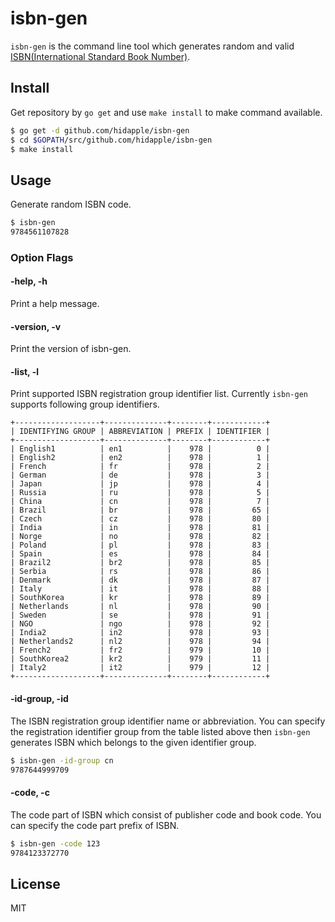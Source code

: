 # isbn-gen

`isbn-gen` is the command line tool which generates random and valid [ISBN(International Standard Book Number)](https://en.wikipedia.org/wiki/International_Standard_Book_Number).

## Install

Get repository by `go get` and use `make install` to make command available.

```sh
$ go get -d github.com/hidapple/isbn-gen
$ cd $GOPATH/src/github.com/hidapple/isbn-gen
$ make install
```

## Usage

Generate random ISBN code.
```sh
$ isbn-gen
9784561107828
```
### Option Flags

#### -help, -h
Print a help message.

#### -version, -v
Print the version of isbn-gen.

#### -list, -l
Print supported ISBN registration group identifier list. Currently `isbn-gen` supports following group identifiers.
```
+-------------------+--------------+--------+------------+
| IDENTIFYING GROUP | ABBREVIATION | PREFIX | IDENTIFIER |
+-------------------+--------------+--------+------------+
| English1          | en1          |    978 |          0 |
| English2          | en2          |    978 |          1 |
| French            | fr           |    978 |          2 |
| German            | de           |    978 |          3 |
| Japan             | jp           |    978 |          4 |
| Russia            | ru           |    978 |          5 |
| China             | cn           |    978 |          7 |
| Brazil            | br           |    978 |         65 |
| Czech             | cz           |    978 |         80 |
| India             | in           |    978 |         81 |
| Norge             | no           |    978 |         82 |
| Poland            | pl           |    978 |         83 |
| Spain             | es           |    978 |         84 |
| Brazil2           | br2          |    978 |         85 |
| Serbia            | rs           |    978 |         86 |
| Denmark           | dk           |    978 |         87 |
| Italy             | it           |    978 |         88 |
| SouthKorea        | kr           |    978 |         89 |
| Netherlands       | nl           |    978 |         90 |
| Sweden            | se           |    978 |         91 |
| NGO               | ngo          |    978 |         92 |
| India2            | in2          |    978 |         93 |
| Netherlands2      | nl2          |    978 |         94 |
| French2           | fr2          |    979 |         10 |
| SouthKorea2       | kr2          |    979 |         11 |
| Italy2            | it2          |    979 |         12 |
+-------------------+--------------+--------+------------+
```

#### -id-group, -id
The ISBN registration group identifier name or abbreviation. You can specify the registration identifier group from the table listed above then `isbn-gen` generates ISBN which belongs to the given identifier group.

```sh
$ isbn-gen -id-group cn
9787644999709
```

#### -code, -c
The code part of ISBN which consist of publisher code and book code. You can specify the code part prefix of ISBN.
```sh
$ isbn-gen -code 123
9784123372770
```

## License
MIT
